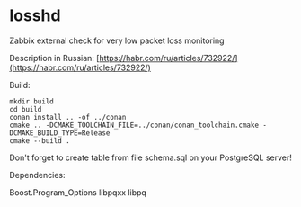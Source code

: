 # losshd
Zabbix external check for very low packet loss monitoring

Description in Russian: [https://habr.com/ru/articles/732922/](https://habr.com/ru/articles/732922/)

Build:


    mkdir build
    cd build
    conan install .. -of ../conan
    cmake .. -DCMAKE_TOOLCHAIN_FILE=../conan/conan_toolchain.cmake -DCMAKE_BUILD_TYPE=Release
    cmake --build .


Don't forget to create table from file schema.sql on your PostgreSQL server!


Dependencies:

Boost.Program_Options
libpqxx
libpq



